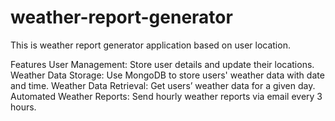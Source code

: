 # weather-report-generator
 This is weather report generator application based on user location.

Features
User Management: Store user details and update their locations.
Weather Data Storage: Use MongoDB to store users' weather data with date and time.
Weather Data Retrieval: Get users’ weather data for a given day.
Automated Weather Reports: Send hourly weather reports via email every 3 hours.
